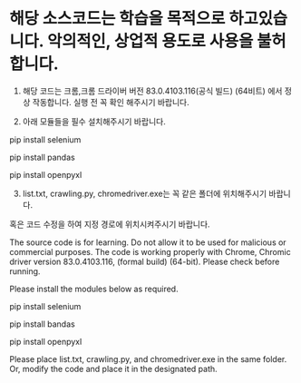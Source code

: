 # 해당 소스코드는 학습을 목적으로 하고있습니다. 악의적인, 상업적 용도로 사용을 불허합니다.

1. 해당 코드는 크롬,크롬 드라이버 버전 83.0.4103.116(공식 빌드) (64비트) 에서 정상 작동합니다. 실행 전 꼭 확인 해주시기 바랍니다.

2. 아래 모듈들을 필수 설치해주시기 바랍니다.


  pip install selenium
  
  pip install pandas
  
  pip install openpyxl
  
3. list.txt, crawling.py, chromedriver.exe는 꼭 같은 폴더에 위치해주시기 바랍니다. 


혹은 코드 수정을 하여 지정 경로에 위치시켜주시기 바랍니다.



The source code is for learning. Do not allow it to be used for malicious or commercial purposes.
The code is working properly with Chrome, Chromic driver version 83.0.4103.116, (formal build) (64-bit). Please check before running.

Please install the modules below as required.

pip install selenium

pip install bandas

pip install openpyxl

Please place list.txt, crawling.py, and chromedriver.exe in the same folder.
Or, modify the code and place it in the designated path.
